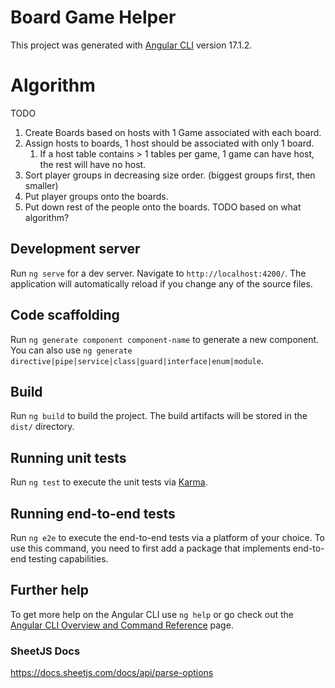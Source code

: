 # Board Game Helper

This project was generated with [Angular CLI](https://github.com/angular/angular-cli) version 17.1.2.

# Algorithm

TODO

1. Create Boards based on hosts with 1 Game associated with each board.
2. Assign hosts to boards, 1 host should be associated with only 1 board.
   1. If a host table contains > 1 tables per game, 1 game can have host, the rest will have no host.
3. Sort player groups in decreasing size order. (biggest groups first, then smaller)
4. Put player groups onto the boards.
5. Put down rest of the people onto the boards. TODO based on what algorithm?

## Development server

Run `ng serve` for a dev server. Navigate to `http://localhost:4200/`. The application will automatically reload if you change any of the source files.

## Code scaffolding

Run `ng generate component component-name` to generate a new component. You can also use `ng generate directive|pipe|service|class|guard|interface|enum|module`.

## Build

Run `ng build` to build the project. The build artifacts will be stored in the `dist/` directory.

## Running unit tests

Run `ng test` to execute the unit tests via [Karma](https://karma-runner.github.io).

## Running end-to-end tests

Run `ng e2e` to execute the end-to-end tests via a platform of your choice. To use this command, you need to first add a package that implements end-to-end testing capabilities.

## Further help

To get more help on the Angular CLI use `ng help` or go check out the [Angular CLI Overview and Command Reference](https://angular.io/cli) page.

### SheetJS Docs

https://docs.sheetjs.com/docs/api/parse-options
